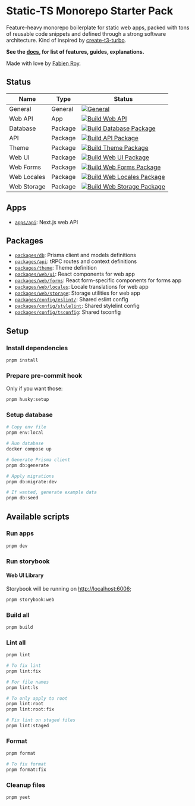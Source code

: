 # Static-TS Monorepo Starter Pack

Feature-heavy monorepo boilerplate for static web apps, packed with tons of reusable code snippets and defined through a
strong software architecture. Kind of inspired by [create-t3-turbo](https://github.com/t3-oss/create-t3-turbo).

**See the [docs](./docs/README.md), for list of features, guides, explanations.**

Made with love by [Fabien Roy](https://github.com/ExiledNarwal28).

## Status

| Name        | Type    | Status                                                                                                                                                                                                                                                                     |
| ----------- | ------- | -------------------------------------------------------------------------------------------------------------------------------------------------------------------------------------------------------------------------------------------------------------------------- |
| General     | General | [![General](https://github.com/rock-n-prog/static-ts-monorepo-starter-pack/actions/workflows/general.yml/badge.svg)](https://github.com/rock-n-prog/static-ts-monorepo-starter-pack/actions/workflows/general.yml)                                                         |
| Web API     | App     | [![Build Web API](https://github.com/rock-n-prog/static-ts-monorepo-starter-pack/actions/workflows/build-apps-api.yml/badge.svg)](https://github.com/rock-n-prog/static-ts-monorepo-starter-pack/actions/workflows/build-apps-api.yml)                                     |
| Database    | Package | [![Build Database Package](https://github.com/rock-n-prog/static-ts-monorepo-starter-pack/actions/workflows/build-packages-db.yml/badge.svg)](https://github.com/rock-n-prog/static-ts-monorepo-starter-pack/actions/workflows/build-packages-db.yml)                      |
| API         | Package | [![Build API Package](https://github.com/rock-n-prog/static-ts-monorepo-starter-pack/actions/workflows/build-packages-api.yml/badge.svg)](https://github.com/rock-n-prog/static-ts-monorepo-starter-pack/actions/workflows/build-packages-api.yml)                         |
| Theme       | Package | [![Build Theme Package](https://github.com/rock-n-prog/static-ts-monorepo-starter-pack/actions/workflows/build-packages-theme.yml/badge.svg)](https://github.com/rock-n-prog/static-ts-monorepo-starter-pack/actions/workflows/build-packages-theme.yml)                   |
| Web UI      | Package | [![Build Web UI Package](https://github.com/rock-n-prog/static-ts-monorepo-starter-pack/actions/workflows/build-packages-web-ui.yml/badge.svg)](https://github.com/rock-n-prog/static-ts-monorepo-starter-pack/actions/workflows/build-packages-web-ui.yml)                |
| Web Forms   | Package | [![Build Web Forms Package](https://github.com/rock-n-prog/static-ts-monorepo-starter-pack/actions/workflows/build-packages-web-forms.yml/badge.svg)](https://github.com/rock-n-prog/static-ts-monorepo-starter-pack/actions/workflows/build-packages-web-forms.yml)       |
| Web Locales | Package | [![Build Web Locales Package](https://github.com/rock-n-prog/static-ts-monorepo-starter-pack/actions/workflows/build-packages-web-locales.yml/badge.svg)](https://github.com/rock-n-prog/static-ts-monorepo-starter-pack/actions/workflows/build-packages-web-locales.yml) |
| Web Storage | Package | [![Build Web Storage Package](https://github.com/rock-n-prog/static-ts-monorepo-starter-pack/actions/workflows/build-packages-web-storage.yml/badge.svg)](https://github.com/rock-n-prog/static-ts-monorepo-starter-pack/actions/workflows/build-packages-web-storage.yml) |

## Apps

- [`apps/api`](apps/docs): Next.js web API

## Packages

- [`packages/db`](packages/db): Prisma client and models definitions
- [`packages/api`](packages/api): tRPC routes and context definitions
- [`packages/theme`](packages/theme): Theme definition
- [`packages/web/ui`](packages/web/web/ui): React components for web app
- [`packages/web/forms`](packages/web/forms): React form-specific components for forms app
- [`packages/web/locales`](packages/web/locales): Locale translations for web app
- [`packages/web/storage`](packages/web/storage): Storage utilities for web app
- [`packages/config/eslint/`](packages/config/eslint): Shared eslint config
- [`packages/config/stylelint`](packages/config/stylelint): Shared stylelint config
- [`packages/config/tsconfig`](packages/config/tsconfig): Shared tsconfig

## Setup

### Install dependencies

```bash
pnpm install
```

### Prepare pre-commit hook

Only if you want those:

```bash
pnpm husky:setup
```

### Setup database

```bash
# Copy env file
pnpm env:local

# Run database
docker compose up

# Generate Prisma client
pnpm db:generate

# Apply migrations
pnpm db:migrate:dev

# If wanted, generate example data
pnpm db:seed
```

## Available scripts

### Run apps

```bash
pnpm dev
```

### Run storybook

#### Web UI Library

Storybook will be running on [http://localhost:6006](http://localhost:6006);

```bash
pnpm storybook:web
```

### Build all

```bash
pnpm build
```

### Lint all

```bash
pnpm lint

# To fix lint
pnpm lint:fix

# For file names
pnpm lint:ls

# To only apply to root
pnpm lint:root
pnpm lint:root:fix

# Fix lint on staged files
pnpm lint:staged
```

### Format

```bash
pnpm format

# To fix format
pnpm format:fix
```

### Cleanup files

```bash
pnpm yeet
```
